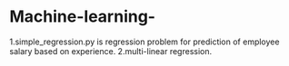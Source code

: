 # Machine-learning-
1.simple_regression.py  is regression problem for prediction of employee salary based on  experience.
2.multi-linear regression.
